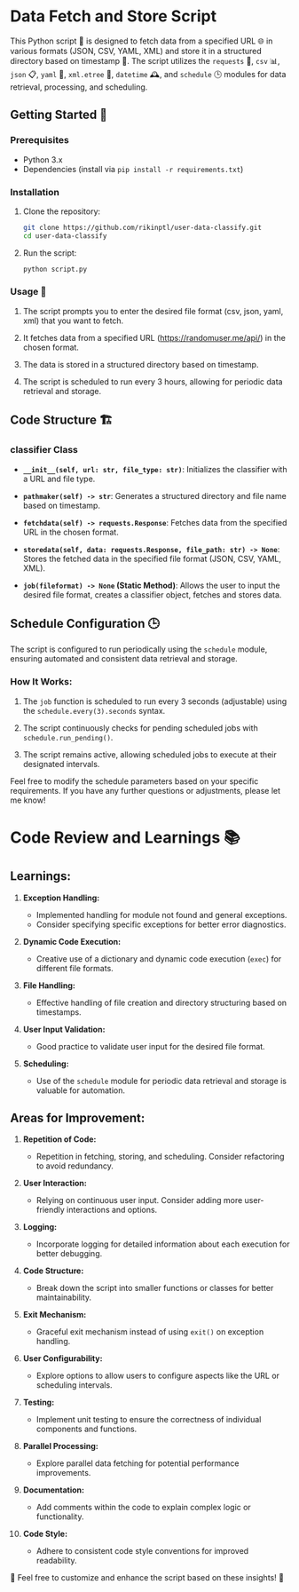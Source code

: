 # Data Fetch and Store Script

This Python script 🐍 is designed to fetch data from a specified URL 🌐 in various formats (JSON, CSV, YAML, XML) and store it in a structured directory based on timestamp 📅. The script utilizes the `requests` 📡, `csv` 📊, `json` 📋, `yaml` 🧾, `xml.etree` 🌳, `datetime` 🕰️, and `schedule` 🕒 modules for data retrieval, processing, and scheduling.

## Getting Started 🚀

### Prerequisites

- Python 3.x
- Dependencies (install via `pip install -r requirements.txt`)

### Installation

1. Clone the repository:

    ```bash
    git clone https://github.com/rikinptl/user-data-classify.git
    cd user-data-classify
    ```

2. Run the script:

    ```bash
    python script.py
    ```

### Usage 🤖

1. The script prompts you to enter the desired file format (csv, json, yaml, xml) that you want to fetch.

2. It fetches data from a specified URL (https://randomuser.me/api/) in the chosen format.

3. The data is stored in a structured directory based on timestamp.

4. The script is scheduled to run every 3 hours, allowing for periodic data retrieval and storage.

## Code Structure 🏗️

### classifier Class

- **`__init__(self, url: str, file_type: str)`**: Initializes the classifier with a URL and file type.
  
- **`pathmaker(self) -> str`**: Generates a structured directory and file name based on timestamp.

- **`fetchdata(self) -> requests.Response`**: Fetches data from the specified URL in the chosen format.

- **`storedata(self, data: requests.Response, file_path: str) -> None`**: Stores the fetched data in the specified file format (JSON, CSV, YAML, XML).

- **`job(fileformat) -> None` (Static Method)**: Allows the user to input the desired file format, creates a classifier object, fetches and stores data.

## Schedule Configuration 🕒

The script is configured to run periodically using the `schedule` module, ensuring automated and consistent data retrieval and storage.

### How It Works:

1. The `job` function is scheduled to run every 3 seconds (adjustable) using the `schedule.every(3).seconds` syntax.

2. The script continuously checks for pending scheduled jobs with `schedule.run_pending()`.

3. The script remains active, allowing scheduled jobs to execute at their designated intervals.

Feel free to modify the schedule parameters based on your specific requirements. If you have any further questions or adjustments, please let me know!

# Code Review and Learnings 📚

## Learnings:

1. **Exception Handling:**
   - Implemented handling for module not found and general exceptions.
   - Consider specifying specific exceptions for better error diagnostics.

2. **Dynamic Code Execution:**
   - Creative use of a dictionary and dynamic code execution (`exec`) for different file formats.

3. **File Handling:**
   - Effective handling of file creation and directory structuring based on timestamps.

4. **User Input Validation:**
   - Good practice to validate user input for the desired file format.

5. **Scheduling:**
   - Use of the `schedule` module for periodic data retrieval and storage is valuable for automation.

## Areas for Improvement:

1. **Repetition of Code:**
   - Repetition in fetching, storing, and scheduling. Consider refactoring to avoid redundancy.

2. **User Interaction:**
   - Relying on continuous user input. Consider adding more user-friendly interactions and options.

3. **Logging:**
   - Incorporate logging for detailed information about each execution for better debugging.

4. **Code Structure:**
   - Break down the script into smaller functions or classes for better maintainability.

5. **Exit Mechanism:**
   - Graceful exit mechanism instead of using `exit()` on exception handling.

6. **User Configurability:**
   - Explore options to allow users to configure aspects like the URL or scheduling intervals.

7. **Testing:**
   - Implement unit testing to ensure the correctness of individual components and functions.

8. **Parallel Processing:**
   - Explore parallel data fetching for potential performance improvements.

9. **Documentation:**
   - Add comments within the code to explain complex logic or functionality.

10. **Code Style:**
    - Adhere to consistent code style conventions for improved readability.

🍏 Feel free to customize and enhance the script based on these insights! 🍎
